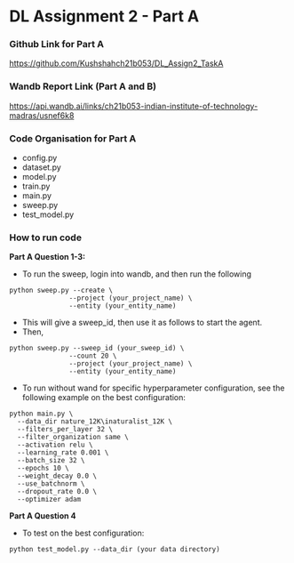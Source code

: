 # DL Assignment 2 - Part A

### Github Link for Part A

https://github.com/Kushshahch21b053/DL_Assign2_TaskA

### Wandb Report Link (Part A and B)

https://api.wandb.ai/links/ch21b053-indian-institute-of-technology-madras/usnef6k8

### Code Organisation for Part A

- config.py
- dataset.py
- model.py
- train.py
- main.py
- sweep.py
- test_model.py

### How to run code

**Part A Question 1-3:**
- To run the sweep, login into wandb, and then run the following
```
python sweep.py --create \
               --project (your_project_name) \
               --entity (your_entity_name)
```
- This will give a sweep_id, then use it as follows to start the agent.
- Then, 
```
python sweep.py --sweep_id (your_sweep_id) \
               --count 20 \
               --project (your_project_name) \
               --entity (your_entity_name)
```
- To run without wand for specific hyperparameter configuration, see the following example on the best configuration:
```
python main.py \
  --data_dir nature_12K\inaturalist_12K \
  --filters_per_layer 32 \
  --filter_organization same \
  --activation relu \
  --learning_rate 0.001 \
  --batch_size 32 \
  --epochs 10 \
  --weight_decay 0.0 \
  --use_batchnorm \
  --dropout_rate 0.0 \
  --optimizer adam
```

**Part A Question 4**
- To test on the best configuration:
```
python test_model.py --data_dir (your data directory)
```



